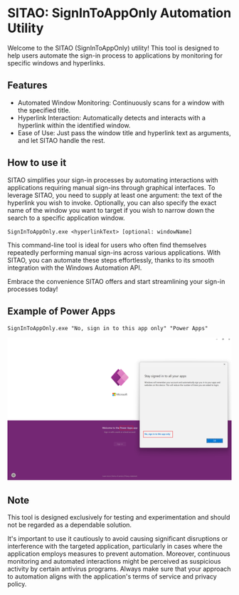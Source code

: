 # SITAO: SignInToAppOnly Automation Utility
Welcome to the SITAO (SignInToAppOnly) utility! This tool is designed to help users automate the sign-in process to applications by monitoring for specific windows and hyperlinks.

## Features
- Automated Window Monitoring: Continuously scans for a window with the specified title.
- Hyperlink Interaction: Automatically detects and interacts with a hyperlink within the identified window.
- Ease of Use: Just pass the window title and hyperlink text as arguments, and let SITAO handle the rest.

## How to use it 
SITAO simplifies your sign-in processes by automating interactions with applications requiring manual sign-ins through graphical interfaces. To leverage SITAO, you need to supply at least one argument: the text of the hyperlink you wish to invoke. Optionally, you can also specify the exact name of the window you want to target if you wish to narrow down the search to a specific application window.
```
SignInToAppOnly.exe <hyperlinkText> [optional: windowName]
```
This command-line tool is ideal for users who often find themselves repeatedly performing manual sign-ins across various applications. With SITAO, you can automate these steps effortlessly, thanks to its smooth integration with the Windows Automation API.

Embrace the convenience SITAO offers and start streamlining your sign-in processes today!


## Example of Power Apps
```
SignInToAppOnly.exe "No, sign in to this app only" "Power Apps"
```
![Alt text](PowerApps.png)

## Note
This tool is designed exclusively for testing and experimentation and should not be regarded as a dependable solution.

It's important to use it cautiously to avoid causing significant disruptions or interference with the targeted application, particularly in cases where the application employs measures to prevent automation. Moreover, continuous monitoring and automated interactions might be perceived as suspicious activity by certain antivirus programs. Always make sure that your approach to automation aligns with the application's terms of service and privacy policy.
